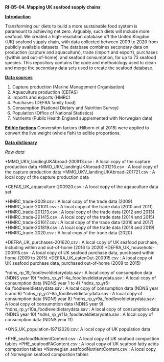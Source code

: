 **RI-B5-04. Mapping UK seafood supply chains**

<ins>**Introduction**</ins>

Transforming our diets to build a more sustainable food system is paramount to achieving net zero. Arguably, such diets will include more seafood. We created a high-resolution database off the United Kingdon (UK) seafood supply chain, with data collected between 2009 to 2020 from publicly available datasets. The database combines secondary data on production (capture and aquaculture), trade (import and export), purchases ((within and out-of-home), and seafood consumption, for up to 73 seafood species. This repository contains the code and methodology used to clean and merge the secondary data sets used to create the seafood database.

<ins>**Data sources**</ins>
1)	Capture production (Marine Management Organisation)
2)	Aquaculture production (CEFAS)
3)	Imports and exports (HMRC) 
4)	Purchases (DEFRA family food)
5)	Consumption (National Dietary and Nutrition Survey)
7)	Population (Office of National Statistics)
8)	Nutrients (Public Health England supplemented with Norwegian data)

<ins>**Edible factions**</ins>
Conversiton factors (Hilborn et al 2018) were applied to convert the live weight (whole fish) to edible proportions.

<ins>**Data dictionary**</ins>

*Raw data*

*MMO_UKV_landingUKAbroad-200913.csv : A local copy of the capture production data
*MMO_UKV_landingUKAbroad-201216.csv : A local copy of the capture production data
*MMO_UKV_landingUKAbroad-201721.csv  : A local copy of the capture production data

*CEFAS_UK_aquaculture-200920.csv : A local copy of the aqauculture data set

*HMRC_trade-2009.csv : A local copy of the trade data (2009)
*HMRC_trade-201011.csv : A local copy of the trade data (2010 and 2011)
*HMRC_trade-201213.csv : A local copy of the trade data (2012 and 2013)
*HMRC_trade-201415.csv : A local copy of the trade data (2014 and 2015)
*HMRC_trade-201617.csv : A local copy of the trade data (2016 and 2017)
*HMRC_trade-201819.csv : A local copy of the trade data (2018 and 2019)
*HMRC_trade-2020.csv : A local copy of the trade data (2020)

*DEFRA_UK_purchases-201620,csv : A local copy of UK seafood purchase, including within and out-of-home (2016 to 2020)
*DEFRA_UK_household-200915.csv : A local copy of UK seafood purchase data, purchased within home (2009 to 2015)
*DEFRA_UK_eatenOut-200915.csv : A local copy of UK seafood purchase data, purchased out-of-home (2009 to 2015)

*ndns_rp_19_foodleveldietarydata.sav : A local copy of consumption data (NDNS year 19)
*ndns_rp_yr1-4a_foodleveldietarydata.sav : A local copy of consumption data (NDNS year 1 to 4)
*ndns_rp_yr5-6a_foodleveldietarydata.sav : A local copy of consumption data (NDNS year 5 and 6)
*ndns_rp_yr2-8a_foodleveldietarydata.sav : A local copy of consumption data (NDNS year 8)
*ndns_rp_yr9a_foodleveldietarydata.sav : A local copy of consumption data (NDNS year 9)
*ndns_rp_yr10a_foodleveldietarydata.sav : A local copy of consumption data (NDNS year 10)
*ndns_rp_yr11a_foodleveldietarydata.sav : A local copy of consumption data (NDNS year 11)

*ONS_UK_population-19712020.csv: A local copy of UK population data

*PHE_seafoodNutrientContent.csv : A local copy of UK seafood compostion tables
*PHE_seafoodFAContent.csv : A local copy of UK seafood fatty acids compostion tables
*Norwegian_seafoodNutrientContent.csv : A local copy of Norwegian seafood compostion tables
